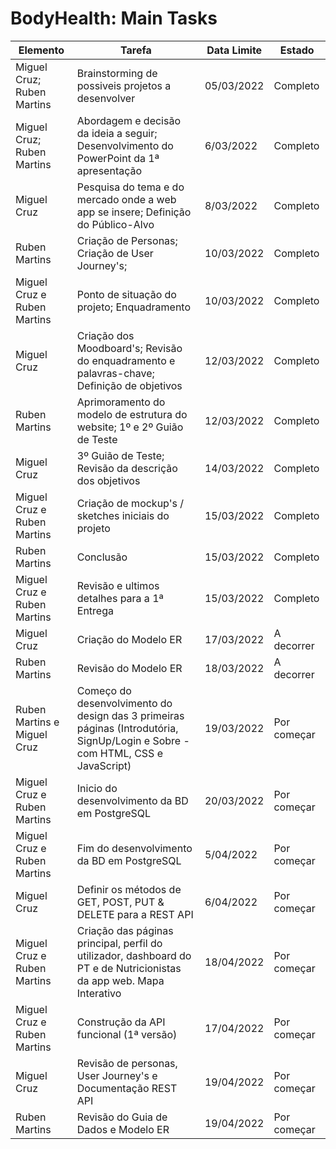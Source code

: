 # BodyHealth: Main Tasks

|Elemento|Tarefa|Data Limite|Estado|
|---|---|---|---|
|Miguel Cruz; Ruben Martins| Brainstorming de possiveis projetos a desenvolver| 05/03/2022| Completo|
|Miguel Cruz; Ruben Martins| Abordagem e decisão da ideia a seguir; Desenvolvimento do PowerPoint da 1ª apresentação | 6/03/2022 | Completo |
|Miguel Cruz| Pesquisa do tema e do mercado onde a web app se insere; Definição do Público-Alvo | 8/03/2022 | Completo |
|Ruben Martins| Criação de Personas; Criação de User Journey's; | 10/03/2022| Completo |
|Miguel Cruz e Ruben Martins| Ponto de situação do projeto; Enquadramento | 10/03/2022 | Completo |
|Miguel Cruz | Criação dos Moodboard's; Revisão do enquadramento e palavras-chave; Definição de objetivos| 12/03/2022 | Completo |
|Ruben Martins| Aprimoramento do modelo de estrutura do website; 1º e 2º Guião de Teste| 12/03/2022 | Completo |
|Miguel Cruz | 3º Guião de Teste; Revisão da descrição dos objetivos | 14/03/2022 | Completo |
|Miguel Cruz e Ruben Martins | Criação de mockup's / sketches iniciais do projeto | 15/03/2022 | Completo |
|Ruben Martins| Conclusão | 15/03/2022 | Completo |
|Miguel Cruz e Ruben Martins | Revisão e ultimos detalhes para a 1ª Entrega | 15/03/2022 | Completo |
|Miguel Cruz| Criação do Modelo ER | 17/03/2022 | A decorrer |
|Ruben Martins| Revisão do Modelo ER | 18/03/2022 | A decorrer
|Ruben Martins e Miguel Cruz| Começo do desenvolvimento do design das 3 primeiras páginas (Introdutória, SignUp/Login e Sobre - com HTML, CSS e JavaScript) | 19/03/2022 | Por começar
|Miguel Cruz e Ruben Martins| Inicio do desenvolvimento da BD em PostgreSQL | 20/03/2022 | Por começar
|Miguel Cruz e Ruben Martins| Fim do desenvolvimento da BD em PostgreSQL | 5/04/2022 | Por começar
|Miguel Cruz| Definir os métodos de GET, POST, PUT & DELETE para a REST API | 6/04/2022 | Por começar
|Miguel Cruz e Ruben Martins| Criação das páginas principal, perfil do utilizador, dashboard do PT e de Nutricionistas da app web. Mapa Interativo| 18/04/2022 | Por começar
|Miguel Cruz e Ruben Martins| Construção da API funcional (1ª versão) | 17/04/2022 | Por começar
|Miguel Cruz| Revisão de personas, User Journey's e Documentação REST API| 19/04/2022 | Por começar
|Ruben Martins| Revisão do Guia de Dados e Modelo ER | 19/04/2022 |Por começar







